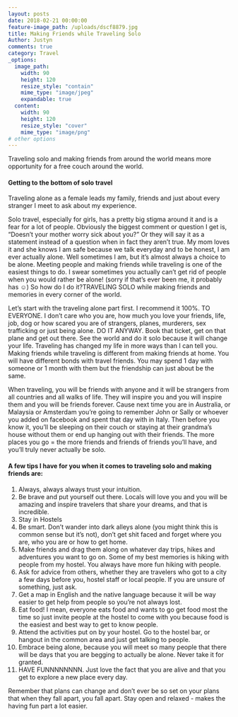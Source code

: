 ```yaml
---
layout: posts
date: 2018-02-21 00:00:00
feature-image_path: /uploads/dscf8879.jpg
title: Making Friends while Traveling Solo
Author: Justyn
comments: true
category: Travel
_options:
  image_path:
    width: 90
    height: 120
    resize_style: "contain"
    mime_type: "image/jpeg"
    expandable: true
  content:
    width: 90
    height: 120
    resize_style: "cover"
    mime_type: "image/png"
# other options
---
```


Traveling solo and making friends from around the world means more opportunity for a free couch around the world.

#### Getting to the bottom of solo travel

Traveling alone as a female leads my family, friends and just about every stranger I meet to ask about my experience.

Solo travel, especially for girls, has a pretty big stigma around it and is a fear for a lot of people. Obviously the biggest comment or question I get is, “Doesn’t your mother worry sick about you?” Or they will say it as a statement instead of a question when in fact they aren’t true. My mom loves it and she knows I am safe because we talk everyday and to be honest, I am ever actually alone. Well sometimes I am, but it’s almost always a choice to be alone. Meeting people and making friends while traveling is one of the easiest things to do. I swear sometimes you actually can’t get rid of people when you would rather be alone! (sorry if that’s ever been me, it probably has ☺) So how do I do it?TRAVELING SOLO while making friends and memories in every corner of the world.

Let’s start with the traveling alone part first. I recommend it 100%. TO EVERYONE. I don’t care who you are, how much you love your friends, life, job, dog or how scared you are of strangers, planes, murderers, sex trafficking or just being alone. DO IT ANYWAY. Book that ticket, get on that plane and get out there. See the world and do it solo because it will change your life. Traveling has changed my life in more ways than I can tell you. Making friends while traveling is different from making friends at home. You will have different bonds with travel friends. You may spend 1 day with someone or 1 month with them but the friendship can just about be the same.

When traveling, you will be friends with anyone and it will be strangers from all countries and all walks of life. They will inspire you and you will inspire them and you will be friends forever. Cause next time you are in Australia, or Malaysia or Amsterdam you’re going to remember John or Sally or whoever you added on facebook and spent that day with in Italy. Then before you know it, you’ll be sleeping on their couch or staying at their grandma’s house without them or end up hanging out with their friends. The more places you go = the more friends and friends of friends you’ll have, and you’ll truly never actually be solo.

#### A few tips I have for you when it comes to traveling solo and making friends are:

1. Always, always always trust your intuition.
2. Be brave and put yourself out there. Locals will love you and you will be amazing and inspire travelers that share your dreams, and that is incredible.
3. Stay in Hostels
4. Be smart. Don’t wander into dark alleys alone (you might think this is common sense but it’s not), don’t get shit faced and forget where you are, who you are or how to get home.
5. Make friends and drag them along on whatever day trips, hikes and adventures you want to go on. Some of my best memories is hiking with people from my hostel. You always have more fun hiking with people.
6. Ask for advice from others, whether they are travelers who got to a city a few days before you, hostel staff or local people. If you are unsure of something, just ask.
7. Get a map in English and the native language because it will be way easier to get help from people so you’re not always lost.
8. Eat food! I mean, everyone eats food and wants to go get food most the time so just invite people at the hostel to come with you because food is the easiest and best way to get to know people.
9. Attend the activities put on by your hostel. Go to the hostel bar, or hangout in the common area and just get talking to people.
10. Embrace being alone, because you will meet so many people that there will be days that you are begging to actually be alone. Never take it for granted.
11. HAVE FUNNNNNNNN. Just love the fact that you are alive and that you get to explore a new place every day.

Remember that plans can change and don’t ever be so set on your plans that when they fall apart, you fall apart. Stay open and relaxed - makes the having fun part a lot easier.

